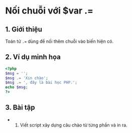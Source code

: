 # Nối chuỗi với $var .= 

## 1. Giới thiệu
Toán tử `.=` dùng để nối thêm chuỗi vào biến hiện có.

## 2. Ví dụ minh họa

```php
<?php
$msg = '';
$msg .= 'Xin chào';
$msg .= ', đây là bài học PHP.';
echo $msg;
?>
```

## 3. Bài tập
- 1. Viết script xây dựng câu chào từ từng phần và in ra.
